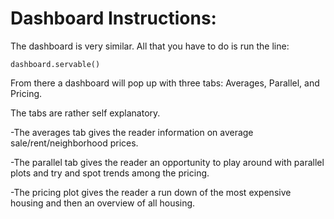# Dashboard Instructions:

The dashboard is very similar. All that you have to do is run the line:

```dashboard.servable()```

From there a dashboard will pop up with three tabs: Averages, Parallel, and Pricing. 

The tabs are rather self explanatory. 

-The averages tab gives the reader information on average sale/rent/neighborhood prices.

-The parallel tab gives the reader an opportunity to play around with parallel plots and try and spot trends among the pricing.

-The pricing plot gives the reader a run down of the most expensive housing and then an overview of all housing. 

